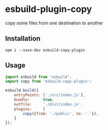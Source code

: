 # esbuild-plugin-copy

copy some files from one destination to another 

## Installation

```
npm i --save-dev esbuild-copy-plugin
```

## Usage

```javascript
import esbuild from 'esbuild';
import copy from 'esbuild-copy-plugin';

esbuild.build({
    entryPoints: ['./src/index.js'],
    bundle:      true,
    outfile:     './dist/index.js',
    plugins:     [
        copy({from: './public', to: '.'}),
    ]
});
```
